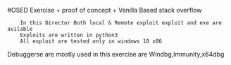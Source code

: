 #OSED Exercise + proof of concept + Vanilla Based stack overflow 

        In this Director Both local & Remote exploit exploit and exe are avilable 
        Exploits are written in python3
        All exploit are tested only in windows 10 x86

Debuggerse are mostly used in this exercise are Windbg,Immunity,x64dbg
